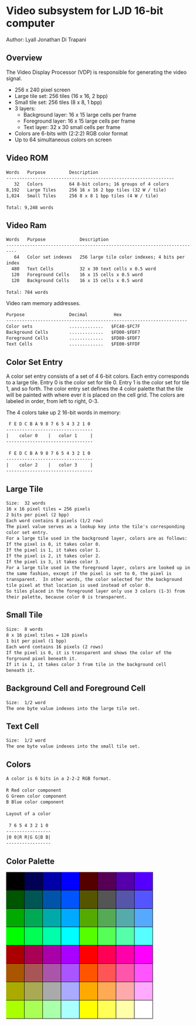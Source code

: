 <!-- Author:  Lyall Jonathan Di Trapani =========|=========|======== -->
Video subsystem for LJD 16-bit computer
=======================================

Author:  Lyall Jonathan Di Trapani


Overview
--------

The Video Display Processor (VDP) is responsible
for generating the video signal.

- 256 x 240 pixel screen
- Large tile set: 256 tiles (16 x 16, 2 bpp)
- Small tile set: 256 tiles (8 x 8, 1 bpp)
- 3 layers:
    - Background layer: 16 x 15 large cells per frame
    - Foreground layer: 16 x 15 large cells per frame
    - Text layer: 32 x 30 small cells per frame
- Colors are 6-bits with (2:2:2) RGB color format
- Up to 64 simultaneous colors on screen


Video ROM
---------

```
Words   Purpose         Description
----------------------------------------------------------------
   32   Colors          64 8-bit colors; 16 groups of 4 colors
8,192   Large Tiles     256 16 x 16 2 bpp tiles (32 W / tile)
1,024   Small Tiles     256 8 x 8 1 bpp tiles (4 W / tile)

Total: 9,248 words
```


Video Ram
---------

```
Words   Purpose             Description
--------------------------------------------------------------------------
   64   Color set indexes   256 large tile color indexes; 4 bits per index
  480   Text Cells          32 x 30 text cells x 0.5 word
  120   Foreground Cells    16 x 15 cells x 0.5 word
  120   Background Cells    16 x 15 cells x 0.5 word

Total: 784 words
```

Video ram memory addresses.

```
Purpose                 Decimal          Hex
---------------------------------------------------------------------
Color sets              .............   $FC40-$FC7F
Background Cells        .............   $FD00-$FDF7
Foreground Cells        .............   $FD80-$FDF7
Text Cells              .............   $FE00-$FFDF
```


Color Set Entry
---------------

A color set entry consists of a set of 4 6-bit colors.
Each entry corresponds to a large tile.
Entry 0 is the color set for tile 0.
Entry 1 is the color set for tile 1, and so forth.
The color entry set defines the 4 color palette that the tile will
be painted with where ever it is placed on the cell grid.
The colors are labeled in order, from left to right, 0-3.

The 4 colors take up 2 16-bit words in memory:

```
 F E D C B A 9 8 7 6 5 4 3 2 1 0
---------------------------------
|    color 0    |   color 1     |
---------------------------------

 F E D C B A 9 8 7 6 5 4 3 2 1 0
---------------------------------
|    color 2    |   color 3     |
---------------------------------
```


Large Tile
--------------

```
Size:  32 words
16 x 16 pixel tiles = 256 pixels
2 bits per pixel (2 bpp)
Each word contains 8 pixels (1/2 row)
The pixel value serves as a lookup key into the tile's corresponding color set entry.
For a large tile used in the background layer, colors are as follows:
If the pixel is 0, it takes color 0.
If the pixel is 1, it takes color 1.
If the pixel is 2, it takes color 2.
If the pixel is 3, it takes color 3.
For a large tile used in the foreground layer, colors are looked up in
the same fashion, except if the pixel is set to 0, the pixel is
transparent.  In other words, the color selected for the background
tile pixel at that location is used instead of color 0.
So tiles placed in the foreground layer only use 3 colors (1-3) from
their palette, because color 0 is transparent.
```


Small Tile
--------------

```
Size:  8 words
8 x 16 pixel tiles = 128 pixels
1 bit per pixel (1 bpp)
Each word contains 16 pixels (2 rows)
If the pixel is 0, it is transparent and shows the color of the
forground pixel beneath it.
If it is 1, it takes color 3 from tile in the background cell
beneath it.
```


Background Cell and Foreground Cell
----------------------------------

```
Size:  1/2 word
The one byte value indexes into the large tile set.
```


Text Cell
---------

```
Size:  1/2 word
The one byte value indexes into the small tile set.
```


Colors
------

```
A color is 6 bits in a 2-2-2 RGB format.

R Red color component
G Green color component
B Blue color component

Layout of a color

 7 6 5 4 3 2 1 0
-----------------
|0 0|R R|G G|B B|
-----------------
```


Color Palette
-------------

![palette.png](video/palette/palette.png)
